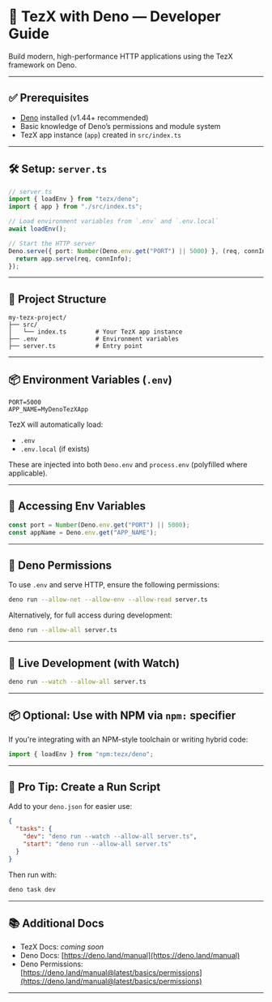 # 🚀 TezX with Deno — Developer Guide

Build modern, high-performance HTTP applications using the TezX framework on Deno.

---

## ✅ Prerequisites

* [Deno](https://deno.land) installed (v1.44+ recommended)
* Basic knowledge of Deno’s permissions and module system
* TezX app instance (`app`) created in `src/index.ts`

---

## 🛠️ Setup: `server.ts`

```ts
// server.ts
import { loadEnv } from "tezx/deno";
import { app } from "./src/index.ts";

// Load environment variables from `.env` and `.env.local`
await loadEnv();

// Start the HTTP server
Deno.serve({ port: Number(Deno.env.get("PORT") || 5000) }, (req, connInfo) => {
  return app.serve(req, connInfo);
});
```

---

## 📁 Project Structure

```
my-tezx-project/
├── src/
│   └── index.ts        # Your TezX app instance
├── .env                # Environment variables
├── server.ts           # Entry point
```

---

## 📦 Environment Variables (`.env`)

```env
PORT=5000
APP_NAME=MyDenoTezXApp
```

TezX will automatically load:

* `.env`
* `.env.local` (if exists)

These are injected into both `Deno.env` and `process.env` (polyfilled where applicable).

---

## 📌 Accessing Env Variables

```ts
const port = Number(Deno.env.get("PORT") || 5000);
const appName = Deno.env.get("APP_NAME");
```

---

## 📝 Deno Permissions

To use `.env` and serve HTTP, ensure the following permissions:

```bash
deno run --allow-net --allow-env --allow-read server.ts
```

Alternatively, for full access during development:

```bash
deno run --allow-all server.ts
```

---

## 🔁 Live Development (with Watch)

```bash
deno run --watch --allow-all server.ts
```

---

## 📦 Optional: Use with NPM via `npm:` specifier

If you're integrating with an NPM-style toolchain or writing hybrid code:

```ts
import { loadEnv } from "npm:tezx/deno";
```

---

## 🔧 Pro Tip: Create a Run Script

Add to your `deno.json` for easier use:

```json
{
  "tasks": {
    "dev": "deno run --watch --allow-all server.ts",
    "start": "deno run --allow-all server.ts"
  }
}
```

Then run with:

```bash
deno task dev
```

---

## 📚 Additional Docs

* TezX Docs: *coming soon*
* Deno Docs: [https://deno.land/manual](https://deno.land/manual)
* Deno Permissions: [https://deno.land/manual@latest/basics/permissions](https://deno.land/manual@latest/basics/permissions)

---
